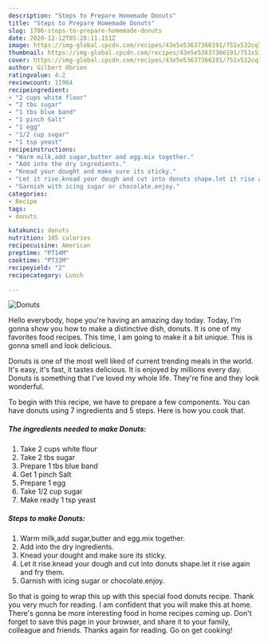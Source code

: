 ```yaml
---
description: "Steps to Prepare Homemade Donuts"
title: "Steps to Prepare Homemade Donuts"
slug: 1706-steps-to-prepare-homemade-donuts
date: 2020-12-12T05:28:11.151Z
image: https://img-global.cpcdn.com/recipes/43e5e53637366191/751x532cq70/donuts-recipe-main-photo.jpg
thumbnail: https://img-global.cpcdn.com/recipes/43e5e53637366191/751x532cq70/donuts-recipe-main-photo.jpg
cover: https://img-global.cpcdn.com/recipes/43e5e53637366191/751x532cq70/donuts-recipe-main-photo.jpg
author: Gilbert Obrien
ratingvalue: 4.2
reviewcount: 11964
recipeingredient:
- "2 cups white flour"
- "2 tbs sugar"
- "1 tbs blue band"
- "1 pinch Salt"
- "1 egg"
- "1/2 cup sugar"
- "1 tsp yeast"
recipeinstructions:
- "Warm milk,add sugar,butter and egg.mix together."
- "Add into the dry ingredients."
- "Knead your dought and make sure its sticky."
- "Let it rise.knead your dough and cut into donuts shape.let it rise again and fry them."
- "Garnish with icing sugar or chocolate.enjoy."
categories:
- Recipe
tags:
- donuts

katakunci: donuts 
nutrition: 185 calories
recipecuisine: American
preptime: "PT14M"
cooktime: "PT33M"
recipeyield: "2"
recipecategory: Lunch

---
```



![Donuts](https://img-global.cpcdn.com/recipes/43e5e53637366191/751x532cq70/donuts-recipe-main-photo.jpg)

Hello everybody, hope you're having an amazing day today. Today, I'm gonna show you how to make a distinctive dish, donuts. It is one of my favorites food recipes. This time, I am going to make it a bit unique. This is gonna smell and look delicious.

Donuts is one of the most well liked of current trending meals in the world. It's easy, it's fast, it tastes delicious. It is enjoyed by millions every day. Donuts is something that I've loved my whole life. They're fine and they look wonderful.




To begin with this recipe, we have to prepare a few components. You can have donuts using 7 ingredients and 5 steps. Here is how you cook that.

<!--inarticleads1-->

##### The ingredients needed to make Donuts:

1. Take 2 cups white flour
1. Take 2 tbs sugar
1. Prepare 1 tbs blue band
1. Get 1 pinch Salt
1. Prepare 1 egg
1. Take 1/2 cup sugar
1. Make ready 1 tsp yeast




<!--inarticleads2-->

##### Steps to make Donuts:

1. Warm milk,add sugar,butter and egg.mix together.
1. Add into the dry ingredients.
1. Knead your dought and make sure its sticky.
1. Let it rise.knead your dough and cut into donuts shape.let it rise again and fry them.
1. Garnish with icing sugar or chocolate.enjoy.




So that is going to wrap this up with this special food donuts recipe. Thank you very much for reading. I am confident that you will make this at home. There's gonna be more interesting food in home recipes coming up. Don't forget to save this page in your browser, and share it to your family, colleague and friends. Thanks again for reading. Go on get cooking!
